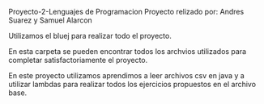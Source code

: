 Proyecto-2-Lenguajes de Programacion Proyecto relizado por: Andres Suarez y Samuel Alarcon

Utilizamos el bluej para realizar todo el proyecto.

En esta carpeta se pueden encontrar todos los archvios utilizados para completar satisfactoriamente el proyecto.

En este proyecto utilizamos aprendimos a leer archivos csv en java y a utilizar lambdas para realizar todos los ejercicios propuestos en el archivo base.
